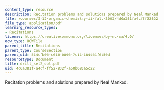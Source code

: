 ```yaml
---
content_type: resource
description: Recitation problems and solutions prepared by Neal Mankad.
file: /courses/5-13-organic-chemistry-ii-fall-2003/4d6a381fa4cfff52832fa50b683a5c22_drill_set2_sol.pdf
file_type: application/pdf
learning_resource_types:
- Recitations
license: https://creativecommons.org/licenses/by-nc-sa/4.0/
ocw_type: OCWFile
parent_title: Recitations
parent_type: CourseSection
parent_uid: 514cfb06-c616-0896-7c11-184461f6150d
resourcetype: Document
title: drill_set2_sol.pdf
uid: 4d6a381f-a4cf-ff52-832f-a50b683a5c22
---
```

Recitation problems and solutions prepared by Neal Mankad.
